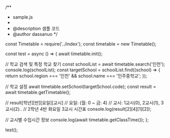 /**
 * sample.js
 *
 * @description 샘플 코드
 * @author dassanuo
 */

const Timetable = require('../index');
const timetable = new Timetable();

const test = async () => {
  await timetable.init();

  // 학교 검색 및 특정 학교 찾기
  const schoolList = await timetable.search('인천');
  console.log(schoolList);
  const targetSchool = schoolList.find((school) => {
    return school.region === '인천' && school.name === '인주중학교';
  });

  // 학교 설정
  await timetable.setSchool(targetSchool.code);
  const result = await timetable.getTimetable();

  // result[학년][반][요일][교시]
  // 요일: (월: 0 ~ 금: 4)
  // 교시: 1교시(0), 2교시(1), 3교시(2)..
  // 2학년 4반 화요일 3교시 시간표
  console.log(result[2][4][1][2]);

  // 교시별 수업시간 정보
  console.log(await timetable.getClassTime());
};

test();
